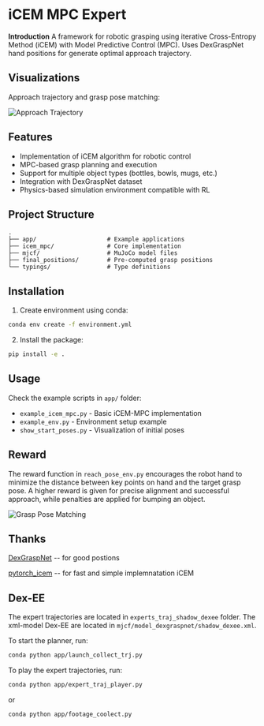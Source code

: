 # iCEM MPC Expert

**Introduction**
A framework for robotic grasping using iterative Cross-Entropy Method (iCEM) with Model Predictive Control (MPC). Uses DexGraspNet hand positions for generate optimal approach trajectory.

## Visualizations

Approach trajectory and grasp pose matching:

![Approach Trajectory](mjcf/content/aprocah.gif)


## Features
- Implementation of iCEM algorithm for robotic control
- MPC-based grasp planning and execution
- Support for multiple object types (bottles, bowls, mugs, etc.)
- Integration with DexGraspNet dataset
- Physics-based simulation environment compatible with RL

## Project Structure
```
.
├── app/                    # Example applications
├── icem_mpc/               # Core implementation
├── mjcf/                   # MuJoCo model files
├── final_positions/        # Pre-computed grasp positions
└── typings/                # Type definitions
```

## Installation
1. Create environment using conda:
```bash
conda env create -f environment.yml
```

2. Install the package:
```bash
pip install -e .
```

## Usage
Check the example scripts in `app/` folder:
- `example_icem_mpc.py` - Basic iCEM-MPC implementation
- `example_env.py` - Environment setup example
- `show_start_poses.py` - Visualization of initial poses

## Reward

The reward function in `reach_pose_env.py` encourages the robot hand to minimize the distance between key points on hand and the target grasp pose. A higher reward is given for precise alignment and successful approach, while penalties are applied for bumping an object.

![Grasp Pose Matching](mjcf/content/match.png)




## Thanks

[DexGraspNet](https://github.com/PKU-EPIC/DexGraspNet) -- for good postions 

[pytorch_icem](https://github.com/UM-ARM-Lab/pytorch_icem) -- for fast and simple implemnatation iCEM

## Dex-EE

The expert trajectories are located in `experts_traj_shadow_dexee` folder. The xml-model Dex-EE are located in `mjcf/model_dexgraspnet/shadow_dexee.xml`.

To start the planner, run:
```bash
conda python app/launch_collect_trj.py
```

To play the expert trajectories, run:
```bash
conda python app/expert_traj_player.py
``` 
or
```bash
conda python app/footage_coolect.py
``` 